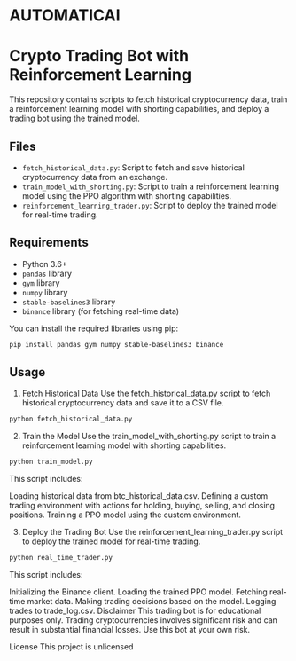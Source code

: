 # AUTOMATICAI
# Crypto Trading Bot with Reinforcement Learning

This repository contains scripts to fetch historical cryptocurrency data, train a reinforcement learning model with shorting capabilities, and deploy a trading bot using the trained model.

## Files

- `fetch_historical_data.py`: Script to fetch and save historical cryptocurrency data from an exchange.
- `train_model_with_shorting.py`: Script to train a reinforcement learning model using the PPO algorithm with shorting capabilities.
- `reinforcement_learning_trader.py`: Script to deploy the trained model for real-time trading.

## Requirements

- Python 3.6+
- `pandas` library
- `gym` library
- `numpy` library
- `stable-baselines3` library
- `binance` library (for fetching real-time data)

You can install the required libraries using pip:

```bash
pip install pandas gym numpy stable-baselines3 binance
```
## Usage
1. Fetch Historical Data
Use the fetch_historical_data.py script to fetch historical cryptocurrency data and save it to a CSV file.

```bash
python fetch_historical_data.py
```
2. Train the Model
Use the train_model_with_shorting.py script to train a reinforcement learning model with shorting capabilities.

```bash
python train_model.py
```
This script includes:

Loading historical data from btc_historical_data.csv.
Defining a custom trading environment with actions for holding, buying, selling, and closing positions.
Training a PPO model using the custom environment.

3. Deploy the Trading Bot
Use the reinforcement_learning_trader.py script to deploy the trained model for real-time trading.

```bash
python real_time_trader.py
```

This script includes:

Initializing the Binance client.
Loading the trained PPO model.
Fetching real-time market data.
Making trading decisions based on the model.
Logging trades to trade_log.csv.
Disclaimer
This trading bot is for educational purposes only. Trading cryptocurrencies involves significant risk and can result in substantial financial losses. Use this bot at your own risk.

License
This project is unlicensed
